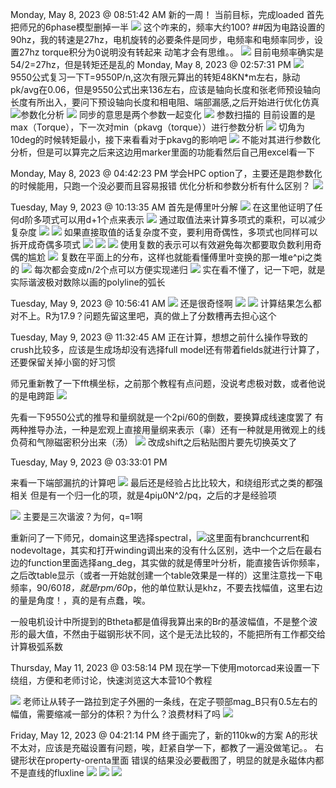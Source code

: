 Monday, May 8, 2023 @ 08:51:42 AM
新的一周！
当前目标，完成loaded
首先把师兄的6phase模型删掉一半
![](2023-05-08-10-16-20.png)
这个咋来的，频率大约100?
##因为电路设置的90hz，我的转速是27hz，电机旋转的必要条件是同步，电频率和电频率同步，设置27hz
torque积分为0说明没有转起来
动笔才会有思维。。
![](2023-05-08-11-16-20.png)
目前电频率确实是54/2=27hz，但是转矩还是乱的
Monday, May 8, 2023 @ 02:57:31 PM
![](2023-05-08-14-57-39.png)
9550公式复习一下T=9550P/n,这次有限元算出的转矩48KN*m左右，脉动pk/avg在0.06，但是9550公式出来136左右，应该是轴向长度和张老师预设轴向长度有所出入，要问下预设轴向长度和相电阻、端部漏感,之后开始进行优化仿真
![](2023-05-08-15-38-57.png)参数化分析
![](2023-05-08-15-42-17.png)
同步的意思是两个参数一起变化
![](2023-05-08-15-48-00.png)
参数扫描的
目前设置的是max（Torque），下一次对min（pkavg（torque））进行参数分析
![](2023-05-08-16-14-37.png)
切角为10deg的时候转矩最小，接下来看看对于pkavg的影响吧
![](2023-05-08-16-40-38.png)
不能对其进行参数化分析，但是可以算完之后来这边用marker里面的功能看然后自己用excel看一下

Monday, May 8, 2023 @ 04:42:23 PM
学会HPC option了，主要还是跑参数化的时候能用，只跑一个没必要而且容易报错
优化分析和参数分析有什么区别？
![](2023-05-08-16-48-13.png)

Tuesday, May 9, 2023 @ 10:13:35 AM
首先是傅里叶分解
![](2023-05-09-10-13-55.png)
在这里他证明了任何d阶多项式可以用d+1个点来表示
![](2023-05-09-10-19-06.png)
通过取值法来计算多项式的乘积，可以减少复杂度
![](2023-05-09-10-19-47.png)
![](2023-05-09-10-20-45.png)
如果直接取值的话复杂度不变，要利用奇偶性，多项式也同样可以拆开成奇偶多项式
![](2023-05-09-10-23-30.png)
![](2023-05-09-10-25-06.png)
![](2023-05-09-10-29-59.png)
使用复数的表示可以有效避免每次都要取负数利用奇偶的尴尬
![](2023-05-09-10-32-12.png)
复数在平面上的分布，这样也就能看懂傅里叶变换的那一堆e^pi之类的
![](2023-05-09-10-34-28.png)
每次都会变成n/2个点可以方便实现递归
![](2023-05-09-10-55-10.png)
实在看不懂了，记一下吧，就是实际谐波极对数除以画的polyline的弧长

Tuesday, May 9, 2023 @ 10:56:41 AM
![](2023-05-09-11-10-00.png)
还是很奇怪啊
![](2023-05-09-11-10-28.png)
![](2023-05-09-11-10-41.png)
计算结果怎么都对不上。R为17.9？问题先留这里吧，真的做上了分数槽再去担心这个

Tuesday, May 9, 2023 @ 11:32:45 AM
正在计算，想想之前什么操作导致的crush比较多，应该是生成场却没有选择full model还有带着fields就进行计算了，还要保留关掉小窗的好习惯

师兄重新教了一下fft横坐标，之前那个教程有点问题，没说考虑极对数，或者他说的是电跨距
![](2023-05-09-14-50-22.png)

先看一下9550公式的推导和量纲就是一个2pi/60的倒数，要换算成线速度罢了
有两种推导办法，一种是宏观上直接用量纲来表示（辜）还有一种就是用微观上的线负荷和气隙磁密积分出来（汤）
![](2023-05-09-15-32-23.png)
改成shift之后粘贴图片要先切换英文了

Tuesday, May 9, 2023 @ 03:33:01 PM

来看一下端部漏抗的计算吧
![](2023-05-09-15-44-15.png)
最后还是经验占比比较大，和绕组形式之类的都强相关
但是有一个归一化的项，就是4piμ0N^2/pq，之后的才是经验项

![](2023-05-09-16-22-43.png)
主要是三次谐波？为何，q=1啊

重新问了一下师兄，domain这里选择spectral，![](2023-05-09-17-35-33.png)这里面有branchcurrent和nodevoltage，其实和打开winding调出来的没有什么区别，选中一个之后在最右边的function里面选择ang_deg，其实做的就是傅里叶分析，能直接告诉你频率，之后改table显示（或者一开始就创建一个table效果是一样的）这里注意找一下电频率，90/60*18，就是rpm/60*p，他的单位默认是khz，不要去找幅值，这里右边的量是角度！，真的是有点蠢，唉。

一般电机设计中所提到的Btheta都是值得我算出来的Br的基波幅值，不是整个波形的最大值，不然由于磁钢形状不同，这个是无法比较的，不能把所有工作都交给计算极弧系数

Thursday, May 11, 2023 @ 03:58:14 PM
现在学一下使用motorcad来设置一下绕组，方便和老师讨论，快速浏览这大本营10个教程

![](2023-05-11-16-40-12.png)
老师让从转子一路拉到定子外圈的一条线，在定子颚部mag_B只有0.5左右的幅值，需要缩减一部分的体积？为什么？浪费材料了吗
![](2023-05-11-17-43-50.png)

Friday, May 12, 2023 @ 04:21:14 PM
终于画完了，新的110kw的方案
A的形状不太对，应该是充磁设置有问题，唉，赶紧自学一下，都教了一遍没做笔记。。
右键形状在property-orenta里面
错误的结果没必要截图了，明显的就是永磁体内都不是直线的fluxline
![](2023-05-12-17-14-55.png)
![](2023-05-12-17-17-29.png)
![](2023-05-12-17-19-28.png)

